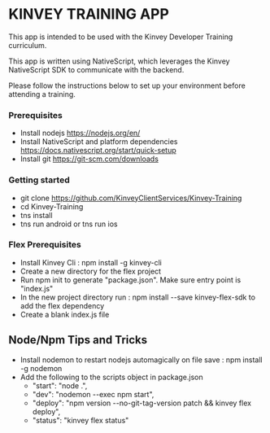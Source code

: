 # KINVEY TRAINING APP

This app is intended to be used with the Kinvey Developer Training curriculum.

This app is written using NativeScript, which leverages the Kinvey NativeScript SDK to communicate with the backend.

Please follow the instructions below to set up your environment before attending a training.

### Prerequisites
* Install nodejs https://nodejs.org/en/
* Install NativeScript and platform dependencies https://docs.nativescript.org/start/quick-setup
* Install git https://git-scm.com/downloads


### Getting started
* git clone https://github.com/KinveyClientServices/Kinvey-Training
* cd Kinvey-Training
* tns install
* tns run android or tns run ios

### Flex Prerequisites
* Install Kinvey Cli : npm install -g kinvey-cli
* Create a new directory for the flex project
* Run npm init to generate "package.json". Make sure entry point is "index.js"
* In the new project directory run : npm install --save kinvey-flex-sdk to add the flex dependency
* Create a blank index.js file 

## Node/Npm Tips and Tricks
* Install nodemon to restart nodejs automagically on file save : npm install -g nodemon
* Add the following to the scripts object in package.json 
    * "start": "node .", 
    * "dev": "nodemon --exec npm start",
    * "deploy": "npm version --no-git-tag-version patch && kinvey flex deploy",
    * "status": "kinvey flex status"




